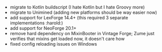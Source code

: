 - migrate to Kotlin buildscript (I hate Kotlin but I hate Groovy more)
- migrate to Unimined (adding new platforms should be way easier now)
- add support for LexForge 14.4+ (this required 3 separate implementations :harold:)
- add support for NeoForge 20.1+
- remove hard dependency on MixinBooter in Vintage Forge; Zume just verifies that mixins get loaded now, it doesn't 
  care how
- fixed config reloading issues on Windows